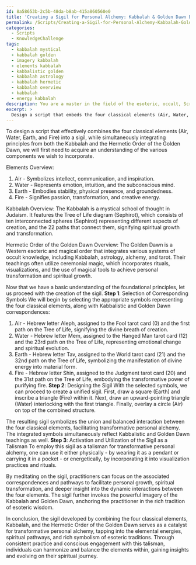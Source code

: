 ```yaml
---
id: 8a58653b-2c5b-48da-b8ab-415a860560e0
title: 'Creating a Sigil for Personal Alchemy: Kabbalah & Golden Dawn Elemental Integration'
permalink: /Scripts/Creating-a-Sigil-for-Personal-Alchemy-Kabbalah-Golden-Dawn-Elemental-Integration/
categories:
  - Scripts
  - KnowledgeChallenge
tags:
  - kabbalah mystical
  - kabbalah golden
  - imagery kabbalah
  - elements kabbalah
  - kabbalistic golden
  - kabbalah astrology
  - kabbalah hermetic
  - kabbalah overview
  - kabbalah
  - energy kabbalah
description: You are a master in the field of the esoteric, occult, Scripts and Education. You are a writer of tests, challenges, books and deep knowledge on Scripts for initiates and students to gain deep insights and understanding from. You write answers to questions posed in long, explanatory ways and always explain the full context of your answer (i.e., related concepts, formulas, examples, or history), as well as the step-by-step thinking process you take to answer the challenges. Be rigorous and thorough, and summarize the key themes, ideas, and conclusions at the end.
excerpt: > 
  Design a script that embeds the four classical elements (Air, Water, Earth, and Fire) into a sigil, while integrating principles from both the Kabbalah and the Hermetic Order of the Golden Dawn. How does this sigil serve as a talisman to facilitate transformative personal alchemy, and what specific magical correspondences, symbols, or pathways does it utilize to achieve this synthesis?
---
```

To design a script that effectively combines the four classical elements (Air, Water, Earth, and Fire) into a sigil, while simultaneously integrating principles from both the Kabbalah and the Hermetic Order of the Golden Dawn, we will first need to acquire an understanding of the various components we wish to incorporate.

Elements Overview:
1. Air - Symbolizes intellect, communication, and inspiration.
2. Water - Represents emotion, intuition, and the subconscious mind.
3. Earth - Embodies stability, physical presence, and groundedness.
4. Fire - Signifies passion, transformation, and creative energy.

Kabbalah Overview:
The Kabbalah is a mystical school of thought in Judaism. It features the Tree of Life diagram (Sephirot), which consists of ten interconnected spheres (Sephirot) representing different aspects of creation, and the 22 paths that connect them, signifying spiritual growth and transformation.

Hermetic Order of the Golden Dawn Overview:
The Golden Dawn is a Western esoteric and magical order that integrates various systems of occult knowledge, including Kabbalah, astrology, alchemy, and tarot. Their teachings often utilize ceremonial magic, which incorporates rituals, visualizations, and the use of magical tools to achieve personal transformation and spiritual growth.

Now that we have a basic understanding of the foundational principles, let us proceed with the creation of the sigil.
**Step 1**: Selection of Corresponding Symbols
We will begin by selecting the appropriate symbols representing the four classical elements, along with Kabbalistic and Golden Dawn correspondences:

1. Air - Hebrew letter Aleph, assigned to the Fool tarot card (0) and the first path on the Tree of Life, signifying the divine breath of creation.
2. Water - Hebrew letter Mem, assigned to the Hanged Man tarot card (12) and the 23rd path on the Tree of Life, representing emotional change and spiritual evolution.
3. Earth - Hebrew letter Tav, assigned to the World tarot card (21) and the 32nd path on the Tree of Life, symbolizing the manifestation of divine energy into material form.
4. Fire - Hebrew letter Shin, assigned to the Judgment tarot card (20) and the 31st path on the Tree of Life, embodying the transformative power of purifying fire.
**Step 2**: Designing the Sigil
With the selected symbols, we can proceed to create a unified sigil. First, draw a square (Earth) and inscribe a triangle (Fire) within it. Next, draw an upward-pointing triangle (Water) interlocking with the first triangle. Finally, overlay a circle (Air) on top of the combined structure.

The resulting sigil symbolizes the union and balanced interaction between the four classical elements, facilitating transformative personal alchemy. The integrated symbols simultaneously reflect Kabbalistic and Golden Dawn teachings as well.
**Step 3**: Activation and Utilization of the Sigil as a Talisman
To employ this sigil as a talisman for transformative personal alchemy, one can use it either physically - by wearing it as a pendant or carrying it in a pocket - or energetically, by incorporating it into visualization practices and rituals.

By meditating on the sigil, practitioners can focus on the associated correspondences and pathways to facilitate personal growth, spiritual transformation, and deeper insight into the dynamic interactions between the four elements. The sigil further invokes the powerful imagery of the Kabbalah and Golden Dawn, anchoring the practitioner in the rich tradition of esoteric wisdom.

In conclusion, the sigil developed by combining the four classical elements, Kabbalah, and the Hermetic Order of the Golden Dawn serves as a catalyst for transformative personal alchemy, tapping into the elemental energies, spiritual pathways, and rich symbolism of esoteric traditions. Through consistent practice and conscious engagement with this talisman, individuals can harmonize and balance the elements within, gaining insights and evolving on their spiritual journey.
